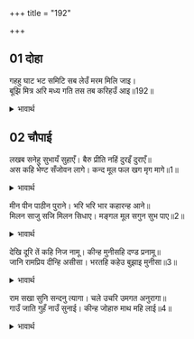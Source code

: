 +++
title = "192"

+++


## 01 दोहा
गहहु घाट भट समिटि सब लेउँ मरम मिलि जाइ।  
बूझि मित्र अरि मध्य गति तस तब करिहउँ आइ॥192॥  

<details><summary>भावार्थ</summary>

अतएव हे वीरों! तुम लोग इकट्ठे होकर सब घाटों को रोक लो, मैं जाकर भरतजी से मिलकर उनका भेद लेता हूँ। उनका भाव मित्र का है या शत्रु का या उदासीन का, यह जानकर तब आकर वैसा (उसी के अनुसार) प्रबन्ध करूँगा॥192॥  
</details>





## 02 चौपाई
लखब सनेहु सुभायँ सुहाएँ। बैरु प्रीति नहिं दुरइँ दुराएँ॥  
अस कहि भेण्ट सँजोवन लागे। कन्द मूल फल खग मृग मागे॥1॥  

<details><summary>भावार्थ</summary>

उनके सुन्दर स्वभाव से मैं उनके स्नेह को पहचान लूँगा। वैर और प्रेम छिपाने से नहीं छिपते। ऐसा कहकर वह भेण्ट का सामान सजाने लगा। उसने कन्द, मूल, फल, पक्षी और हिरन मँगवाए॥1॥  
</details>

मीन पीन पाठीन पुराने। भरि भरि भार कहारन्ह आने॥  
मिलन साजु सजि मिलन सिधाए। मङ्गल मूल सगुन सुभ पाए॥2॥  

<details><summary>भावार्थ</summary>

कहार लोग पुरानी और मोटी पहिना नामक मछलियों के भार भर-भरकर लाए। भेण्ट का सामान सजाकर मिलने के लिए चले तो मङ्गलदायक शुभ-शकुन मिले॥2॥  
</details>

देखि दूरि तें कहि निज नामू। कीन्ह मुनीसहि दण्ड प्रनामू॥  
जानि रामप्रिय दीन्हि असीसा। भरतहि कहेउ बुझाइ मुनीसा॥3॥  

<details><summary>भावार्थ</summary>

निषादराज ने मुनिराज वशिष्ठजी को देखकर अपना नाम बतलाकर दूर ही से दण्डवत प्रणाम किया। मुनीश्वर वशिष्ठजी ने उसको राम का प्यारा जानकर आशीर्वाद दिया और भरतजी को समझाकर कहा (कि यह श्री रामजी का मित्र है)॥3॥  
</details>

राम सखा सुनि सन्दनु त्यागा। चले उचरि उमगत अनुरागा॥  
गाउँ जाति गुहँ नाउँ सुनाई। कीन्ह जोहारु माथ महि लाई॥4॥  

<details><summary>भावार्थ</summary>

यह श्री राम का मित्र है, इतना सुनते ही भरतजी ने रथ त्याग दिया। वे रथ से उतरकर प्रेम में उमँगते हुए चले। निषादराज गुह ने अपना गाँव, जाति और नाम सुनाकर पृथ्वी पर माथा टेककर जोहार की॥4॥  
</details>

